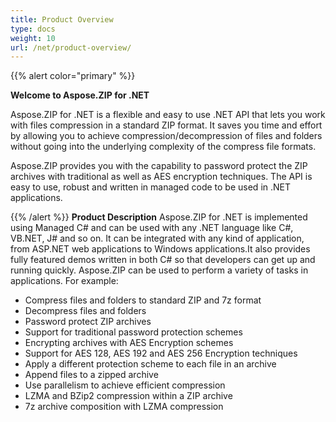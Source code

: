 ```yaml
---
title: Product Overview
type: docs
weight: 10
url: /net/product-overview/
---
```


{{% alert color="primary" %}} 

**Welcome to Aspose.ZIP for .NET**

Aspose.ZIP for .NET is a flexible and easy to use .NET API that lets you work with files compression in a standard ZIP format. It saves you time and effort by allowing you to achieve compression/decompression of files and folders without going into the underlying complexity of the compress file formats.

Aspose.ZIP provides you with the capability to password protect the ZIP archives with traditional as well as AES encryption techniques. The API is easy to use, robust and written in managed code to be used in .NET applications.

{{% /alert %}} 
**Product Description**
Aspose.ZIP for .NET is implemented using Managed C# and can be used with any .NET language like C#, VB.NET, J# and so on. It can be integrated with any kind of application, from ASP.NET web applications to Windows applications.It also provides fully featured demos written in both C# so that developers can get up and running quickly. Aspose.ZIP can be used to perform a variety of tasks in applications. For example:

- Compress files and folders to standard ZIP and 7z format
- Decompress files and folders
- Password protect ZIP archives
- Support for traditional password protection schemes
- Encrypting archives with AES Encryption schemes
- Support for AES 128, AES 192 and AES 256 Encryption techniques
- Apply a different protection scheme to each file in an archive
- Append files to a zipped archive
- Use parallelism to achieve efficient compression
- LZMA and BZip2 compression within a ZIP archive
- 7z archive composition with LZMA compression
